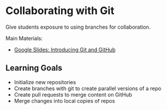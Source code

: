 # Collaborating with Git

Give students exposure to using branches for collaboration.

Main Materials:
- [Google Slides: Introducing Git and GitHub](https://docs.google.com/presentation/d/1SOQBauuhUYVO8vyr1bZQjL1_MPkgwi1rhoazlElKZJ4/edit?usp=sharing)

## Learning Goals

* Initialize new repositories
* Create branches with git to create parallel versions of a repo
* Create pull requests to merge content on GitHub
* Merge changes into local copies of repos
